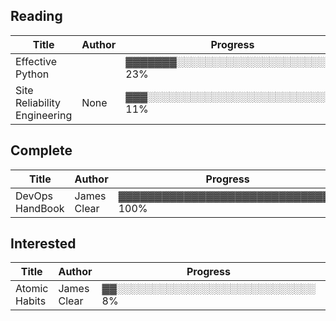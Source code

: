 ## Reading
| Title        | Author | Progress                   | Page                 |
|--------------|--------|----------------------------|----------------------|
| Effective Python |  | ▓▓▓▓▓▓▓░░░░░░░░░░░░░░░░░░░░░░░ 23% | 112/472 |
| Site Reliability Engineering | None | ▓▓▓░░░░░░░░░░░░░░░░░░░░░░░░░░░ 11% | 63/550 |
## Complete
| Title        | Author | Progress                   | Page                 |
|--------------|--------|----------------------------|----------------------|
| DevOps HandBook | James Clear | ▓▓▓▓▓▓▓▓▓▓▓▓▓▓▓▓▓▓▓▓▓▓▓▓▓▓▓▓▓▓ 100% | 434/434 |
## Interested
| Title        | Author | Progress                   | Page                 |
|--------------|--------|----------------------------|----------------------|
| Atomic Habits | James Clear | ▓▓░░░░░░░░░░░░░░░░░░░░░░░░░░░░ 8% | 11/124 |
